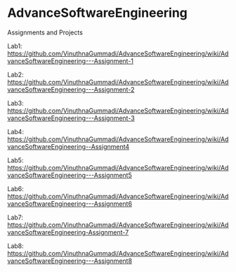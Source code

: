 # AdvanceSoftwareEngineering
Assignments and Projects

Lab1:
https://github.com/VinuthnaGummadi/AdvanceSoftwareEngineering/wiki/AdvanceSoftwareEngineering---Assignment-1

Lab2:
https://github.com/VinuthnaGummadi/AdvanceSoftwareEngineering/wiki/AdvanceSoftwareEngineering---Assignment-2

Lab3:
https://github.com/VinuthnaGummadi/AdvanceSoftwareEngineering/wiki/AdvanceSoftwareEngineering---Assignment-3

Lab4:
https://github.com/VinuthnaGummadi/AdvanceSoftwareEngineering/wiki/AdvanceSoftwareEngineering--Assignment4

Lab5:
https://github.com/VinuthnaGummadi/AdvanceSoftwareEngineering/wiki/AdvanceSoftwareEngineering---Assignment5

Lab6:
https://github.com/VinuthnaGummadi/AdvanceSoftwareEngineering/wiki/AdvanceSoftwareEngineering---Assignment6

Lab7:
https://github.com/VinuthnaGummadi/AdvanceSoftwareEngineering/wiki/AdvanceSoftwareEngineering-Assignment-7

Lab8:
https://github.com/VinuthnaGummadi/AdvanceSoftwareEngineering/wiki/AdvanceSoftwareEngineering---Assignment8
